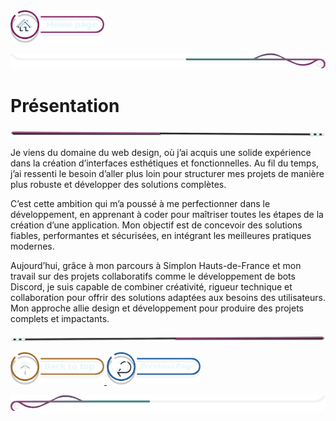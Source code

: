  <a href="../README.md">
  <img src="../assets/button/home_page.png" alt="Home page" style="width: 150px; height: auto;">
</a>

![border](../assets/line/border_deco_rt.png)

# Présentation

![border](../assets/line/line-pink-point_l.png)



Je viens du domaine du web design, où j’ai acquis une solide expérience dans la création d’interfaces esthétiques et fonctionnelles. Au fil du temps, j’ai ressenti le besoin d’aller plus loin pour structurer mes projets de manière plus robuste et développer des solutions complètes.

C’est cette ambition qui m’a poussé à me perfectionner dans le développement, en apprenant à coder pour maîtriser toutes les étapes de la création d’une application. Mon objectif est de concevoir des solutions fiables, performantes et sécurisées, en intégrant les meilleures pratiques modernes.

Aujourd’hui, grâce à mon parcours à Simplon Hauts-de-France et mon travail sur des projets collaboratifs comme le développement de bots Discord, je suis capable de combiner créativité, rigueur technique et collaboration pour offrir des solutions adaptées aux besoins des utilisateurs. Mon approche allie design et développement pour produire des projets complets et impactants.

![border](../assets/line/line-pink-point_r.png)

<a href="#présentation">
  <img src="../assets/button/back_to_top.png" alt="Back to top" style="width: 150px; height: auto;">
</a>
<a href="../README.md">
  <img src="../assets/button/previous_page.png" alt="previous" style="width: 150px; height: auto;">
</a>

![border](../assets/line/border_deco_l.png)

